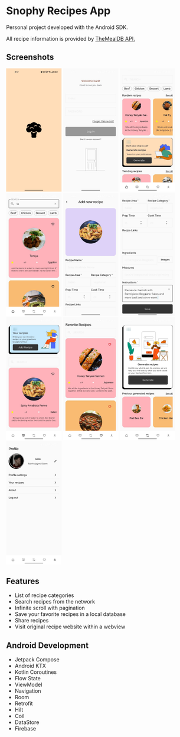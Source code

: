 # Snophy Recipes App

Personal project developed with the Android SDK.

All recipe information is provided by [TheMealDB API.](https://www.themealdb.com/api.php) 

## Screenshots
<div>
   <img src="assets/1.jpg" width="150" alt="Screenshot 1">
   <img src="assets/2.jpg" width="150" alt="Screenshot 2">
   <img src="assets/3.jpg" width="150" alt="Screenshot 3">
    <img src="assets/4.jpg" width="150" alt="Screenshot 4">
    <img src="assets/5.jpg" width="150" alt="Screenshot 5">
  <img src="assets/6.jpg" width="150" alt="Screenshot 6">
  <img src="assets/7.jpg" width="150" alt="Screenshot 7">
  <img src="assets/8.jpg" width="150" alt="Screenshot 8">
  <img src="assets/9.jpg" width="150" alt="Screenshot 8">
  <img src="assets/10.jpg" width="150" alt="Screenshot 8">
</div>


## Features
- List of recipe categories
- Search recipes from the network
- Infinite scroll with pagination
- Save your favorite recipes in a local database
- Share recipes
- Visit original recipe website within a webview


## Android Development
- Jetpack Compose
- Android KTX
- Kotlin Coroutines
- Flow State
- ViewModel
- Navigation
- Room
- Retrofit
- Hilt
- Coil
- DataStore
- Firebase

